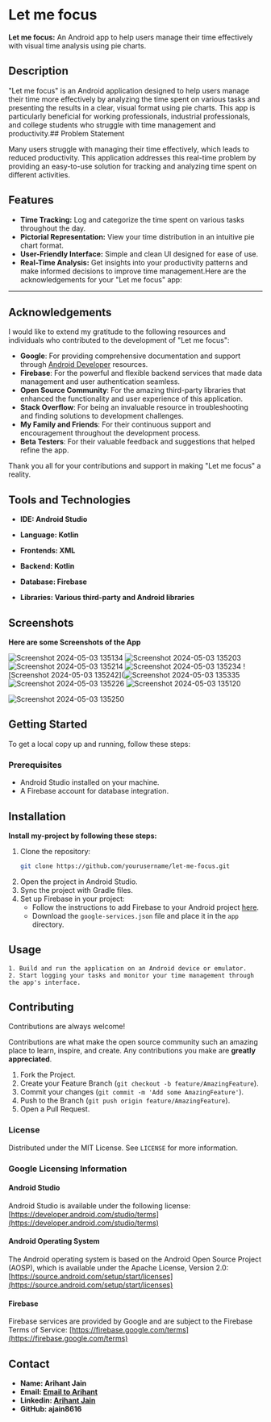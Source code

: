 # Let me focus

**Let me focus:** An Android app to help users manage their time effectively with visual time analysis using pie charts.


## Description

"Let me focus" is an Android application designed to help users manage their time more effectively by analyzing the time spent on various tasks and presenting the results in a clear, visual format using pie charts. This app is particularly beneficial for working professionals, industrial professionals, and college students who struggle with time management and productivity.## Problem Statement

Many users struggle with managing their time effectively, which leads to reduced productivity. This application addresses this real-time problem by providing an easy-to-use solution for tracking and analyzing time spent on different activities.

## Features

- **Time Tracking:** Log and categorize the time spent on various tasks throughout the day.
- **Pictorial Representation:** View your time distribution in an intuitive pie chart format.
- **User-Friendly Interface:** Simple and clean UI designed for ease of use.
- **Real-Time Analysis:** Get insights into your productivity patterns and make informed decisions to improve time management.Here are the acknowledgements for your "Let me focus" app:

---

## Acknowledgements

I would like to extend my gratitude to the following resources and individuals who contributed to the development of "Let me focus":

- **Google**: For providing comprehensive documentation and support through [Android Developer](https://developer.android.com/) resources.
- **Firebase**: For the powerful and flexible backend services that made data management and user authentication seamless.
- **Open Source Community**: For the amazing third-party libraries that enhanced the functionality and user experience of this application.
- **Stack Overflow**: For being an invaluable resource in troubleshooting and finding solutions to development challenges.
- **My Family and Friends**: For their continuous support and encouragement throughout the development process.
- **Beta Testers**: For their valuable feedback and suggestions that helped refine the app.

Thank you all for your contributions and support in making "Let me focus" a reality.

## Tools and Technologies
- **IDE: Android Studio**

* **Language: Kotlin**
+ **Frontends: XML**

- **Backend: Kotlin**
* **Database: Firebase**
+ **Libraries: Various third-party and Android libraries**
## Screenshots 
**Here are some Screenshots of the App**

![Screenshot 2024-05-03 135134](https://github.com/ajain8616/Activity_Tracker/assets/106903991/01d7f65c-86d2-4ca3-989a-3559af4bda8a)
![Screenshot 2024-05-03 135203](https://github.com/ajain8616/Activity_Tracker/assets/106903991/5fc0895a-f5d2-4717-8928-e671b2f97879)
![Screenshot 2024-05-03 135214](https://github.com/ajain8616/Activity_Tracker/assets/106903991/9028d5fb-5d8a-48a2-adbb-421758db4401)
![Screenshot 2024-05-03 135234](https://github.com/ajain8616/Activity_Tracker/assets/106903991/39b53fea-f18b-4416-86b5-66e233164666)
![Screenshot 2024-05-03 135242](![Screenshot 2024-05-03 135335](https://github.com/ajain8616/Activity_Tracker/assets/106903991/7c38377a-4ac6-42ba-9719-a3afd80b59dd)
![Screenshot 2024-05-03 135226](https://github.com/ajain8616/Activity_Tracker/assets/106903991/24086aec-19ae-4ffc-8107-fef1568b303d)
![Screenshot 2024-05-03 135120](https://github.com/ajain8616/Activity_Tracker/assets/106903991/03f799f1-bcba-4639-aaa4-8023ef1037b8)

![Screenshot 2024-05-03 135250](https://github.com/ajain8616/Activity_Tracker/assets/106903991/a29434ab-3efa-4066-9133-6e82d788fc5b)
## Getting Started

To get a local copy up and running, follow these steps:

### Prerequisites

- Android Studio installed on your machine.
- A Firebase account for database integration.
## Installation

**Install my-project by following these steps:**

1. Clone the repository:
    ```sh
    git clone https://github.com/yourusername/let-me-focus.git
    ```
2. Open the project in Android Studio.
3. Sync the project with Gradle files.
4. Set up Firebase in your project:
   - Follow the instructions to add Firebase to your Android project [here](https://firebase.google.com/docs/android/setup).
   - Download the `google-services.json` file and place it in the `app` directory.
## Usage

```android
1. Build and run the application on an Android device or emulator.
2. Start logging your tasks and monitor your time management through the app's interface.

```


## Contributing

Contributions are always welcome!

Contributions are what make the open source community such an amazing place to learn, inspire, and create. Any contributions you make are **greatly appreciated**.

1. Fork the Project.
2. Create your Feature Branch (`git checkout -b feature/AmazingFeature`).
3. Commit your changes (`git commit -m 'Add some AmazingFeature'`).
4. Push to the Branch (`git push origin feature/AmazingFeature`).
5. Open a Pull Request.

### License

Distributed under the MIT License. See `LICENSE` for more information.

### Google Licensing Information

#### Android Studio

Android Studio is available under the following license:
[https://developer.android.com/studio/terms](https://developer.android.com/studio/terms)

#### Android Operating System

The Android operating system is based on the Android Open Source Project (AOSP), which is available under the Apache License, Version 2.0:
[https://source.android.com/setup/start/licenses](https://source.android.com/setup/start/licenses)

#### Firebase

Firebase services are provided by Google and are subject to the Firebase Terms of Service:
[https://firebase.google.com/terms](https://firebase.google.com/terms)

## Contact
- **Name: Arihant Jain**
- **Email: [Email to Arihant](ajain8616@gmail.com)**
- **Linkedin: [Arihant Jain](https://www.linkedin.com/in/arihant-jain-aa2535232/)**
- **GitHub: ajain8616**
